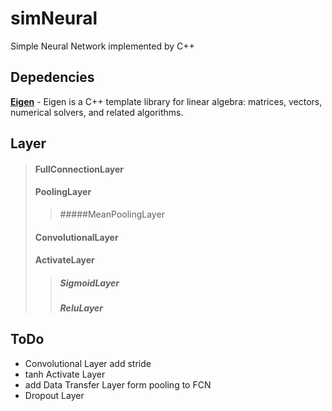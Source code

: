 # simNeural
Simple Neural Network implemented by C++

## Depedencies
[**Eigen**](http://eigen.tuxfamily.org/index.php?title=Main_Page) - Eigen is a C++ template library for linear algebra: matrices, vectors, numerical solvers, and related algorithms.

## Layer


> #### FullConnectionLayer</br>
> #### PoolingLayer
> > #####MeanPoolingLayer
>
> #### ConvolutionalLayer
> 
> #### ActivateLayer
> > ##### SigmoidLayer
> > ##### ReluLayer


## ToDo
* Convolutional Layer add stride
* tanh Activate Layer 
* add Data Transfer Layer form pooling to FCN
* Dropout Layer

